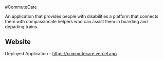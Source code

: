 #CommuteCare

An application that provides people with disabilities a platform that connects them with compassionate helpers who can assist them in boarding and departing trains.

## Website

Deployed Application - https://commutecare.vercel.app

